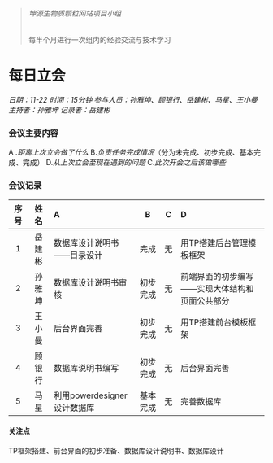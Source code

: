 > ###### 坤源生物质颗粒网站项目小组
> 每半个月进行一次组内的经验交流与技术学习

# 每日立会 

*日期：11-22*
*时间：15分钟*
*参与人员：孙雅坤、顾银行、岳建彬、马星、王小曼*
*主持者：孙雅坤*
*记录者：岳建彬*

### 会议主要内容
 &#65; .*距离上次立会做了什么*
 &#66;.*负责任务完成情况*（分为未完成、初步完成、基本完成、完成）
 &#68;.*从上次立会至现在遇到的问题*
 &#67;.*此次开会之后该做哪些*


### 会议记录
|  序号 |姓名   |A|B|C|D|
|:------------:|:------------:|:------------|:------------:|:------------:|:------------|
| 1 | 岳建彬|数据库设计说明书——目录设计|完成|无|用TP搭建后台管理模板框架|
| 2  |  孙雅坤 |数据库设计说明书审核|初步完成|无|前端界面的初步编写——实现大体结构和页面公共部分|
|3|王小曼|后台界面完善|初步完成|无|用TP搭建前台模板框架|
|4|顾银行|数据库说明书编写|初步完成|无|后台界面完善|
|5|马星|利用powerdesigner设计数据库|基本完成|无|完善数据库|

#### 关注点
TP框架搭建、前台界面的初步准备、数据库设计说明书、数据库设计






